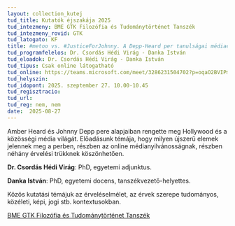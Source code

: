 ```yaml
---
layout: collection_kutej
tud_title: Kutatók éjszakája 2025
tud_intezmeny: BME GTK Filozófia és Tudománytörténet Tanszék
tud_intezmeny_rovid: GTK
tud_latogato: KF
title: #metoo vs. #JusticeForJohnny. A Depp-Heard per tanulságai médiaelméleti és érveléselméleti szempontból
tud_programfelelos: Dr. Csordás Hédi Virág - Danka István
tud_eloadok: Dr. Csordás Hédi Virág - Danka István
tud_tipus: Csak online látogatható
tud_online: https://teams.microsoft.com/meet/3286231504702?p=oqaO2BVIPmul6ey7VK
tud_helyszin: 
tud_idopont: 2025. szeptember 27. 10.00-10.45
tud_regisztracio: 
tud_url: 
tud_reg: nem, nem
date:  2025-08-27
---
```


Amber Heard és Johnny Depp pere alapjaiban rengette meg Hollywood és a közösségi média világát. 
Előadásunk témája, hogy milyen újszerű elemek jelennek meg a perben, részben az online médianyilvánosságnak, részben néhány érvelési trükknek köszönhetően.

**Dr. Csordás Hédi Virág**:  PhD, egyetemi adjunktus. 

**Danka István**: PhD, egyetemi docens, tanszékvezető-helyettes. 

Közös kutatási témájuk az érveléselmélet, az érvek szerepe tudományos, közéleti, képi, jogi stb. kontextusokban.

[BME GTK Filozófia és Tudománytörténet Tanszék](https://www.filozofia.bme.hu/)
